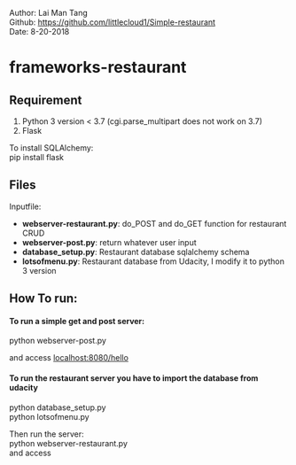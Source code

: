 Author: Lai Man Tang<br />
Github: https://github.com/littlecloud1/Simple-restaurant<br />
Date: 8-20-2018<br />

# frameworks-restaurant 


## Requirement
  1. Python 3 version < 3.7 (cgi.parse_multipart does not work on 3.7)
  2. Flask
  
  To install SQLAlchemy:<br />
  pip install flask
  
## Files
Inputfile:
  - **webserver-restaurant.py**: do_POST and do_GET function for restaurant CRUD 
  - **webserver-post.py**: return whatever user input
  - **database_setup.py**: Restaurant database sqlalchemy schema 
  - **lotsofmenu.py**: Restaurant database from Udacity, I modify it to python 3 version
  
## How To run:

#### To run a simple get and post server:<br />
  python webserver-post.py

and access [localhost:8080/hello](localhost:8080/hello)

#### To run the restaurant server you have to import the database from udacity
  python database_setup.py<br />
  python lotsofmenu.py

Then run the server:<br />
  python webserver-restaurant.py <br />
and access 

